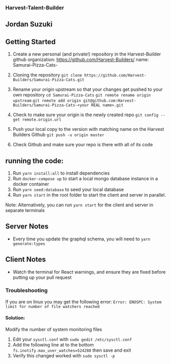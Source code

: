 ### Harvest-Talent-Builder

## Jordan Suzuki

## Getting Started

1. Create a new personal (and private!) repository in the Harvest-Builder github organization: https://github.com/Harvest-Builders/
   name: Samurai-Pizza-Cats-<your REAL name>

1. Cloning the repository
   `git clone https://github.com/Harvest-Builders/Samurai-Pizza-Cats.git`

1. Rename your origin upstream so that your changes get pushed to your own repository
   `cd Samurai-Pizza-Cats`
   `git remote rename origin upstream`
   `git remote add origin git@github.com:Harvest-Builders/Samurai-Pizza-Cats-<your REAL name>.git`

1. Check to make sure your origin is the newly created repo
   `git config --get remote.origin.url`

1. Push your local copy to the version with matching name on the Harvest Builders Github
   `git push -u origin master`

1. Check Github and make sure your repo is there with all of its code

## running the code:

1. Run `yarn install:all` to install dependencies
1. Run `docker-compose up` to start a local mongo database instance in a docker container
1. Run `yarn seed:database` to seed your local database
1. Run `yarn start` in the root folder to start the client and server in parallel.

Note: Alternatively, you can run `yarn start` for the client and server in separate terminals

## Server Notes

- Every time you update the graphql schema, you will need to `yarn generate:types`

## Client Notes

- Watch the terminal for React warnings, and ensure they are fixed before putting up your pull request

### Troubleshooting

If you are on linux you may get the following error: `Error: ENOSPC: System limit for number of file watchers reached`

#### Solution:

Modify the number of system monitoring files

1. Edit your `sysctl.conf` with `sudo gedit /etc/sysctl.conf`
2. Add the following line at to the bottom `fs.inotify.max_user_watches=524288` then save and exit
3. Verify this changed worked with `sudo sysctl -p`
